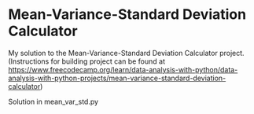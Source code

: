 # Mean-Variance-Standard Deviation Calculator

My solution to the Mean-Variance-Standard Deviation Calculator project. (Instructions for building project can be found at https://www.freecodecamp.org/learn/data-analysis-with-python/data-analysis-with-python-projects/mean-variance-standard-deviation-calculator)

Solution in mean_var_std.py
